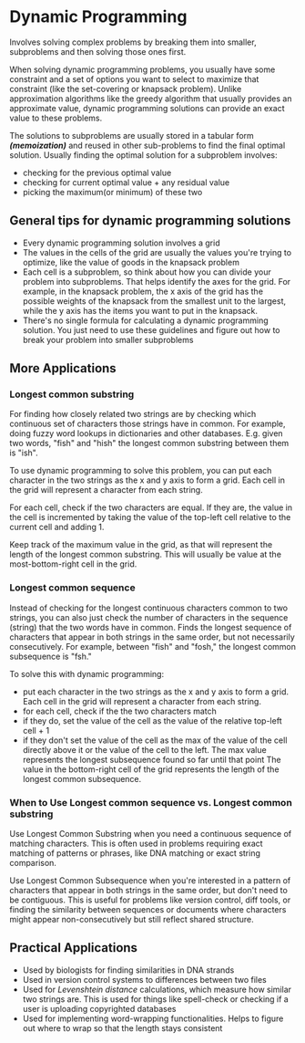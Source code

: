# Dynamic Programming

Involves solving complex problems by breaking them into smaller, subproblems and then solving those ones first.

When solving dynamic programming problems, you usually have some constraint and a set of options you want to select to maximize that constraint (like the set-covering or knapsack problem).
Unlike approximation algorithms like the greedy algorithm that usually provides an approximate value, dynamic programming solutions can provide an exact value to these problems.

The solutions to subproblems are usually stored in a tabular form ***(memoization)*** and reused in other sub-problems to find the final optimal solution.
Usually finding the optimal solution for a subproblem involves:
- checking for the previous optimal value
- checking for current optimal value + any residual value
- picking the maximum(or minimum) of these two

## General tips for dynamic programming solutions
- Every dynamic programming solution involves a grid
- The values in the cells of the grid are usually the values you're trying to optimize, like the value of goods in the knapsack problem
- Each cell is a subproblem, so think about how you can divide your problem into subproblems. That helps identify the axes for the grid. For example, in the knapsack problem, the x axis of the grid has the possible weights of the knapsack from the smallest unit to the largest, while the y axis has the items you want to put in the knapsack. 
- There's no single formula for calculating a dynamic programming solution. You just need to use these guidelines and figure out how to break your problem into smaller subproblems

## More Applications

### Longest common substring

For finding how closely related two strings are by checking which continuous set of characters those strings have in common. For example, doing fuzzy word lookups in dictionaries and other databases.
E.g. given two words, "fish" and "hish" the longest common substring between them is "ish".

To use dynamic programming to solve this problem, you can put each character in the two strings as the x and y axis to form a grid. Each cell in the grid will represent a character from each string. 

For each cell, check if the two characters are equal. If they are, the value in the cell is incremented by taking the value of the top-left cell relative to the current cell and adding 1.

Keep track of the maximum value in the grid, as that will represent the length of the longest common substring.
This will usually be value at the most-bottom-right cell in the grid.

### Longest common sequence
Instead of checking for the longest continuous characters common to two strings, you can also just check the number of characters in the sequence (string) that the two words have in common.
Finds the longest sequence of characters that appear in both strings in the same order, but not necessarily consecutively. For example, between "fish" and "fosh," the longest common subsequence is "fsh."

To solve this with dynamic programming:
- put each character in the two strings as the x and y axis to form a grid. Each cell in the grid will represent a character from each string. 
- for each cell, check if the the two characters match
- if they do, set the value of the cell as the value of the relative top-left cell + 1
- if they don't set the value of the cell as the max of the value of the cell directly above it or the value of the cell to the left. The max value represents the longest subsequence found so far until that point
The value in the bottom-right cell of the grid represents the length of the longest common subsequence.


### When to Use Longest common sequence vs. Longest common substring
Use Longest Common Substring when you need a continuous sequence of matching characters. This is often used in problems requiring exact matching of patterns or phrases, like DNA matching or exact string comparison.

Use Longest Common Subsequence when you're interested in a pattern of characters that appear in both strings in the same order, but don't need to be contiguous. This is useful for problems like version control, diff tools, or finding the similarity between sequences or documents where characters might appear non-consecutively but still reflect shared structure.


## Practical Applications
- Used by biologists for finding similarities in DNA strands
- Used in version control systems to differences between two files
- Used for *Levenshtein distance* calculations, which measure how similar two strings are. This is used for things like spell-check or checking if a user is uploading copyrighted databases
- Used for implementing word-wrapping functionalities. Helps to figure out where to wrap so that the length stays consistent